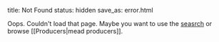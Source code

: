 title: Not Found
status: hidden
save_as: error.html


Oops. Couldn't load that page. Maybe you want to use the [seasrch](/search/) or browse [[Producers|mead producers]].
